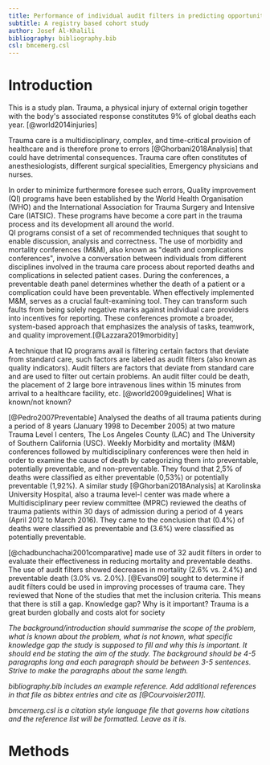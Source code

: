 ```yaml
---
title: Performance of individual audit filters in predicting opportunities for improvement in adult trauma patients
subtitle: A registry based cohort study
author: Josef Al-Khalili
bibliography: bibliography.bib
csl: bmcemerg.csl
---
```


Introduction
============
This is a study plan.
Trauma, a physical injury of external origin together with the body's associated response constitutes 9% of global deaths each year. [@world2014injuries]

Trauma care is a multidisciplinary, complex, and time-critical provision of healthcare and is therefore prone to errors [@Ghorbani2018Analysis] that could have detrimental consequences. Trauma care often constitutes of anesthesiologists, different surgical specialities, Emergency physicians and nurses. 

In order to minimize furthermore foresee such errors, Quality improvement (QI) programs have been established by the World Health Organisation (WHO) and the International Association for Trauma Surgery and Intensive Care (IATSIC). These programs have become a core part in the trauma process and its development all around the world.  
  QI programs consist of a set of recommended techniques that sought to enable discussion, analysis and correctness. The use of morbidity and mortality conferences (M&M), also known as "death and complications conferences", involve a conversation between individuals from different disciplines involved in the trauma care process about reported deaths and complications in selected patient cases. During the conferences, a preventable death panel determines whether the death of a patient or a complication could have been preventable. When effectively implemented M&M, serves as a crucial fault-examining tool. They can transform such faults from being solely negative marks against individual care providers into incentives for reporting. These conferences promote a broader, system-based approach that emphasizes the analysis of tasks, teamwork, and quality improvement.[@Lazzara2019morbidity]

A technique that IQ programs avail is filtering certain factors that deviate from standard care, such factors are labeled as audit filters (also known as quality indicators).
Audit filters are factors that deviate from standard care and are used to filter out certain problems. An audit filter could be death, the placement of 2 large bore intravenous lines within 15 minutes from arrival to a healthcare facility, etc. [@world2009guidelines]
What is known/not known?

[@Pedro2007Preventable] Analysed the deaths of all trauma patients during a period of 8 years (January 1998 to December 2005) at two mature Trauma Level I centers, The Los Angeles County (LAC) and The University of Southern California (USC). Weekly Morbidity and mortality (M&M) conferences followed by multidisciplinary conferences were then held in order to examine the cause of death by categorizing them into preventable, potentially preventable, and non-preventable. They found that 2,5% of deaths were classified as either preventable (0,53%) or potentially preventable (1,92%).
A similar study [@Ghorbani2018Analysis] at Karolinska University Hospital, also a trauma level-I center was made where a Multidisciplinary peer review committee (MPRC) reviewed the deaths of trauma patients within 30 days of admission during a period of 4 years (April 2012 to March 2016). They came to the conclusion that (0.4%) of deaths were classified as preventable and (3.6%) were classified as potentially preventable. 

[@chadbunchachai2001comparative] made use of 32 audit filters in order to evaluate their effectiveness in reducing mortality and preventable deaths. The use of audit filters showed decreases in mortality (2.6% vs. 2.4%) and preventable death (3.0% vs. 2.0%).
[@Evans09] sought to determine if audit filters could be used in improving processes of trauma care. They reviewed that None of the studies that met the inclusion criteria. This means that there is still a gap. 
Knowledge gap?
Why is it important?
Trauma is a great burden globally and costs alot for society 

*The background/introduction should summarise the scope of the problem,
what is known about the problem, what is not known, what specific
knowledge gap the study is supposed to fill and why this is
important. It should end be stating the aim of the study. The
background should be 4-5 paragraphs long and each paragraph should be
between 3-5 sentences. Strive to make the paragraphs about the same
length.*

*bibliography.bib includes an example reference. Add additional
references in that file as bibtex entries and cite as
[@Courvoisier2011].*

*bmcemerg.csl is a citation style language file that governs how
citations and the reference list will be formatted. Leave as it is.*

Methods
=======
